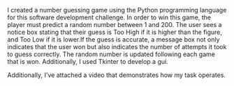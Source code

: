 I created a number guessing game using the Python programming language for this software development challenge. In order to win this game, the player must predict a random number between 1 and 200. The user sees a notice box stating that their guess is Too High if it is higher than the figure, and Too Low if it is lower.If the guess is accurate, a message box not only indicates that the user won but also indicates the number of attempts it took to guess correctly. The random number is updated following each game that is won. Additionally, I used Tkinter to develop a gui.

Additionally, I've attached a video that demonstrates how my task operates.
